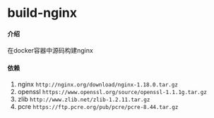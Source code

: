 # build-nginx

#### 介绍
在docker容器中源码构建nginx

#### 依赖
1. nginx `http://nginx.org/download/nginx-1.18.0.tar.gz`
2. openssl `https://www.openssl.org/source/openssl-1.1.1g.tar.gz`
3. zlib `http://www.zlib.net/zlib-1.2.11.tar.gz`
4. pcre `https://ftp.pcre.org/pub/pcre/pcre-8.44.tar.gz`

#### 

